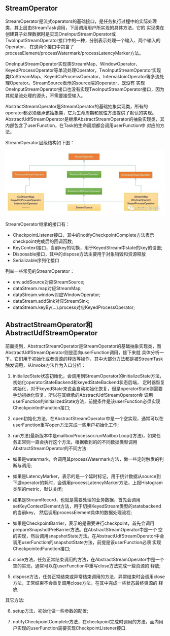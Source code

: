 StreamOperator
-------------

StreamOperator是流式operators的基础接口，是任务执行过程中的实际处理类，其上层由StreamTask调用，下层调用用户所实现的具体方法，它的
实现类在创建算子处理数据时是实现OneInputStreamOperator或TwoInputStreamOperator接口中的一种，分别表示处理一个输入、两个输入的Operator，
在这两个接口中包含了processElement/processWatermark/processLatencyMarker方法。

OneInputStreamOperator实现类StreamMap、WindowOperator、KeyedProcessOperator等单流处理Operator，TwoInputStreamOperator实现
类CoStreamMap、KeyedCoProcessOperator、IntervalJoinOperator等多流处理Operator。StreamSource表示的source端的operator，既没有
实现OneInputStreamOperator接口也没有实现TwoInputStreamOperator接口，因为其就是流处理的源头，不需要接受输入。

AbstractStreamOperator是StreamOperator的基础抽象实现类，所有的operator都必须继承该抽象类，它为生命周期和属性方法提供了默认的实现。
AbstractUdfStreamOperator是继承AbstractStreamOperator的抽象实现类，其内部包含了userFunction，在Task的生命周期都会调用userFunction中
对应的方法。

StreamOperator层级结构如下图：

 ![StreamOperator](../assets/img/stream-operator.jpg "StreamOperator")

StreamOperator继承的接口有：
 * CheckpointListener接口，其中的notifyCheckpointComplete方法表示checkpoint完成后的回调函数;
 * KeyContext接口，当前key的切换，用于KeyedStream中state的key的设置;
 * Disposable接口，其中的dispose方法主要用于对象销毁和资源释放
 * Serializable序列化接口

 列举一些常见的StreamOperator：
  * env.addSource对应StreamSource;
  * dataStream.map对应StreamMap;
  * dataStream.window对应WindowOperator;
  * dataStream.addSink对应StreamSink;
  * dataStream.keyBy(...).process对应KeyedProcessOperator;


AbstractStreamOperator和AbstractUdfStreamOperator
-------------

前面提到，AbstractStreamOperator是StreamOperator的基础抽象实现类，而AbstractUdfStreamOperator则是面向userFunction调用，接下来就
具体分析一下。它们用于初始化或者资源的释放等操作，其中大部分方法都是被StreamTask触发调用，从invoke方法作为入口分析：

 1. initializeState状态初始化，会调用到StreamOperator的initializeState方法，初始化operatorStateBackend和keyedStateBackend状态后端，
 定时器恢复初始化，对于keyedState来说会自动初始化恢复，但是operatorState则需要手动初始化恢复，所以在其继承的AbstractUdfStreamOperator会
 调用userFunction的initializedState方法，前提条件是该userFunction必须实现CheckpointedFunction接口;

 2. open初始化方法，在AbstractStreamOperator中是一个空实现，通常可以在userFunction重写open方法完成一些用户初始化工作;

 3. run方法(最新版本中是mailboxProcessor.runMailboxLoop()方法)，如果任务正常则一直会执行这个方法，根据收到的的不同数据类型调用AbstractStreamOperator的不同方法:

   * 如果是watermark，会调用其processWatermark方法，做一些定时触发的判断与调用;

   * 如果是LatencyMarker，表示的是一个延时标记，用于统计数据从source到下游operator的耗时，会调用processLatencyMarker方法，上报Histogram
   类型的metric，默认关闭;

   * 如果是StreamRecord，也就是需要处理的业务数据，首先会调用setKeyContextElement方法，用于切换KeyedStream类型的statebackend的当前key，
   然后调用processElement具体的数据处理流程;

   * 如果是CheckpointBarrier，表示的是需要进行checkpoint，首先会调用prepareSnapshotPreBarrier方法。在AbstractStreamOperator中是一个
   空的实现，然后调用snapshotState方法。在AbstractUdfStreamOperator中会调用userFunction的snapshotState方法，前提是该userFunction必须
   实现CheckpointedFunction接口;

 4. close方法，任务正常结束调用的方法，在AbstractStreamOperator中是一个空的实现，通常可以在userFunction中重写close方法完成一些资源的
   释放;

 5. dispose方法，任务正常结束或异常结束调用的方法，异常结束时会调用close方法，正常结束不会重复调用close方法，在其中完成一些状态最终资源的
   释放;

其它方法:

 6. setup方法，初始化做一些参数的配置;

 7. notifyCheckpointComplete方法，在checkpoint完成时调用的方法，面向用户实现的userFunction需要实现CheckpointListener接口.
